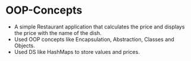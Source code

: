 # OOP-Concepts

- A simple Restaurant application that calculates the price and displays the price with the name of the dish.
- Used OOP concepts like Encapsulation, Abstraction, Classes and Objects.
- Used DS like HashMaps to store values and prices.
